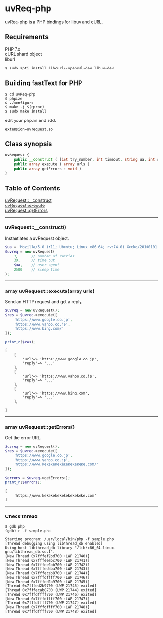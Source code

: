 # uvReq-php

uvReq-php is a PHP bindings for libuv and cURL.

## Requirements

PHP 7.x  
cURL shard object  
liburl  

```
$ sudo apti install libcurl4-openssl-dev libuv-dev
```

## Building fastText for PHP

```
$ cd uvReq-php
$ phpize
$ ./configure
$ make -j $(nproc)
$ sudo make install
```

edit your php.ini and add:

```
extension=uvrequest.so
```

## Class synopsis

```php
uvRequest {
    public __construct ( [int try_number, int timeout, string ua, int sleep_time] )
    public array execute ( array urls )
    public array getErrors ( void )
}
```

## Table of Contents

[uvRequest::__construct](#__construct)  
[uvRequest::execute](#execute)  
[uvRequest::getErrors](#geterrors)  

-----

### <a name="__construct">uvRequest::__construct()

Instantiates a uvRequest object.

```php
$ua = 'Mozilla/5.0 (X11; Ubuntu; Linux x86_64; rv:74.0) Gecko/20100101 Firefox/74.0';
$uvreq = new uvRequest(
    3,      // number of retries
    30,     // time out
    $ua,    // user agent
    2500    // sleep time
);
```

-----

### <a name="request">array uvRequest::execute(array urls)

Send an HTTP request and get a reply.

```php
$uvreq = new uvRequest();
$res = $uvreq->execute([
    'https://www.google.co.jp',
    'https://www.yahoo.co.jp',
    'https://www.bing.com/'
]);

print_r($res);
```

```
[
    [
        'url'=> 'https://www.google.co.jp',
        'reply'=> '...'
    ],
    [
        'url'=> 'https://www.yahoo.co.jp',
        'reply'=> '...'
    ],
    [
        'url'=> 'https://www.bing.com',
        'reply'=> '...'
    ],

]
```

-----

### <a name="geterrors">array uvRequest::getErrors()

Get the error URL.

```php
$uvreq = new uvRequest();
$res = $uvreq->execute([
    'https://www.google.co.jp',
    'https://www.yahoo.co.jp',
    'https://www.kekekekekekekekekeke.com/'
]);

$errors = $uvreq->getErrors();
print_r($errors);
```

```
[
    'https://www.kekekekekekekekekeke.com'
]
```

-----
### <a name="gdb">Check thread

```
$ gdb php
(gdb) r -f sample.php

Starting program: /usr/local/bin/php -f sample.php
[Thread debugging using libthread_db enabled]
Using host libthread_db library "/lib/x86_64-linux-gnu/libthread_db.so.1".
[New Thread 0x7fffef2bd700 (LWP 21740)]
[New Thread 0x7fffeeabc700 (LWP 21741)]
[New Thread 0x7fffee2bb700 (LWP 21742)]
[New Thread 0x7fffedaba700 (LWP 21743)]
[New Thread 0x7fffecab8700 (LWP 21744)]
[New Thread 0x7fffdffff700 (LWP 21746)]
[New Thread 0x7fffed2b9700 (LWP 21745)]
[Thread 0x7fffed2b9700 (LWP 21745) exited]
[Thread 0x7fffecab8700 (LWP 21744) exited]
[Thread 0x7fffdffff700 (LWP 21746) exited]
[New Thread 0x7fffdffff700 (LWP 21747)]
[Thread 0x7fffdffff700 (LWP 21747) exited]
[New Thread 0x7fffdffff700 (LWP 21748)]
[Thread 0x7fffdffff700 (LWP 21748) exited]
```